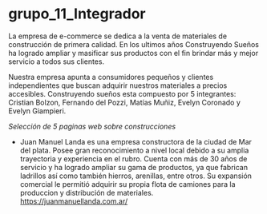 # grupo_11_Integrador
La empresa de e-commerce se dedica a la venta de materiales de construcción de primera calidad. En los ultimos años Construyendo Sueños ha logrado ampliar y masificar sus productos con el fin brindar más y mejor servicio a todos sus clientes.

Nuestra empresa apunta a consumidores pequeños y clientes independientes que buscan adquirir nuestros materiales a precios accesibles. 
Construyendo sueños esta compuesto por 5 integrantes: Cristian Bolzon, Fernando del Pozzi, Matías Muñiz, Evelyn Coronado y Evelyn Giampieri. 


*Selección de 5 paginas web sobre construcciones*

- Juan Manuel Landa es una empresa constructora de la ciudad de Mar del plata. Posee gran reconocimiento a nivel local debido a su amplia trayectoria y experiencia en el rubro. Cuenta con más de 30 años de servicio y ha logrado ampliar su gama de productos, ya que fabrican ladrillos así como también hierros, arenillas, entre otros. 
Su expansión comercial le permitió adquirir su propia flota de camiones para la produccion y distribución de materiales. 
https://juanmanuellanda.com.ar/
